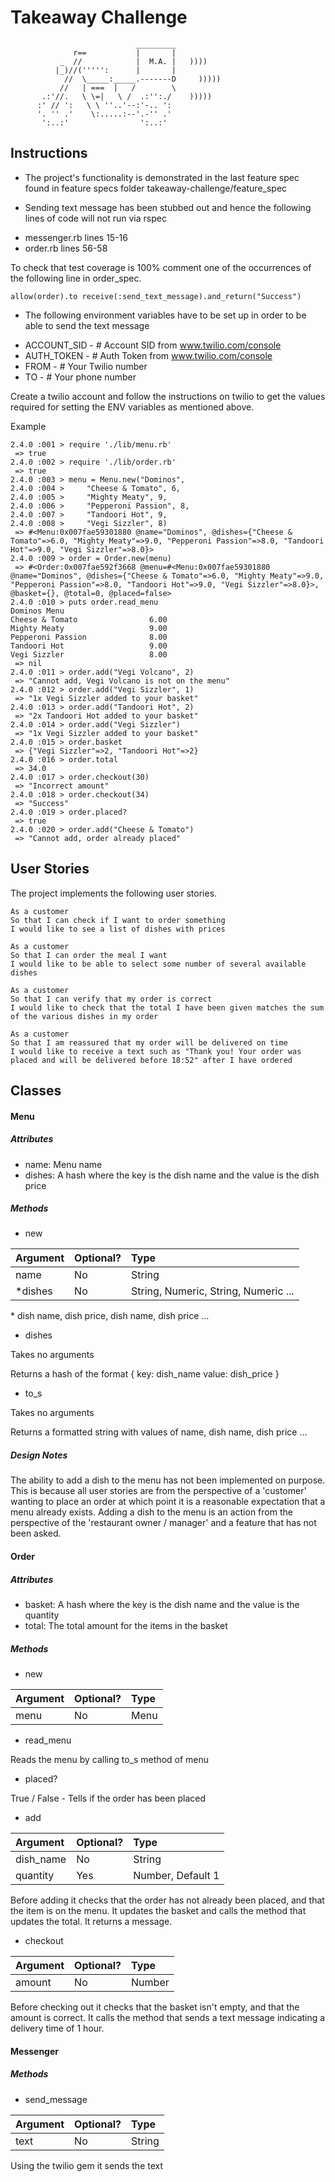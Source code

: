 Takeaway Challenge
==================
```
                            _________
              r==           |       |
           _  //            |  M.A. |   ))))
          |_)//(''''':      |       |
            //  \_____:_____.-------D     )))))
           //   | ===  |   /        \
       .:'//.   \ \=|   \ /  .:'':./    )))))
      :' // ':   \ \ ''..'--:'-.. ':
      '. '' .'    \:.....:--'.-'' .'
       ':..:'                ':..:'

 ```

Instructions
-------

* The project's functionality is demonstrated in the last feature spec found in feature specs folder takeaway-challenge/feature_spec

* Sending text message has been stubbed out and hence the following lines of code will not run via rspec
- messenger.rb lines 15-16
- order.rb lines 56-58

To check that test coverage is 100% comment one of the occurrences of the following line in order_spec.

```
allow(order).to receive(:send_text_message).and_return("Success")
```

* The following environment variables have to be set up in order to be able to send the text message
- ACCOUNT_SID - # Account SID from www.twilio.com/console
- AUTH_TOKEN - # Auth Token from www.twilio.com/console
- FROM - # Your Twilio number
- TO - # Your phone number

Create a twilio account and follow the instructions on twilio to get the values required for setting the ENV variables as mentioned above.

Example

```
2.4.0 :001 > require './lib/menu.rb'
 => true
2.4.0 :002 > require './lib/order.rb'
 => true
2.4.0 :003 > menu = Menu.new("Dominos",
2.4.0 :004 >     "Cheese & Tomato", 6,
2.4.0 :005 >     "Mighty Meaty", 9,
2.4.0 :006 >     "Pepperoni Passion", 8,
2.4.0 :007 >     "Tandoori Hot", 9,
2.4.0 :008 >     "Vegi Sizzler", 8)
 => #<Menu:0x007fae59301880 @name="Dominos", @dishes={"Cheese & Tomato"=>6.0, "Mighty Meaty"=>9.0, "Pepperoni Passion"=>8.0, "Tandoori Hot"=>9.0, "Vegi Sizzler"=>8.0}>
2.4.0 :009 > order = Order.new(menu)
 => #<Order:0x007fae592f3668 @menu=#<Menu:0x007fae59301880 @name="Dominos", @dishes={"Cheese & Tomato"=>6.0, "Mighty Meaty"=>9.0, "Pepperoni Passion"=>8.0, "Tandoori Hot"=>9.0, "Vegi Sizzler"=>8.0}>, @basket={}, @total=0, @placed=false>
2.4.0 :010 > puts order.read_menu
Dominos Menu
Cheese & Tomato                6.00
Mighty Meaty                   9.00
Pepperoni Passion              8.00
Tandoori Hot                   9.00
Vegi Sizzler                   8.00
 => nil
2.4.0 :011 > order.add("Vegi Volcano", 2)
 => "Cannot add, Vegi Volcano is not on the menu"
2.4.0 :012 > order.add("Vegi Sizzler", 1)
 => "1x Vegi Sizzler added to your basket"
2.4.0 :013 > order.add("Tandoori Hot", 2)
 => "2x Tandoori Hot added to your basket"
2.4.0 :014 > order.add("Vegi Sizzler")
 => "1x Vegi Sizzler added to your basket"
2.4.0 :015 > order.basket
 => {"Vegi Sizzler"=>2, "Tandoori Hot"=>2}
2.4.0 :016 > order.total
 => 34.0
2.4.0 :017 > order.checkout(30)
 => "Incorrect amount"
2.4.0 :018 > order.checkout(34)
 => "Success"
2.4.0 :019 > order.placed?
 => true
2.4.0 :020 > order.add("Cheese & Tomato")
 => "Cannot add, order already placed"

```


User Stories
-----

The project implements the following user stories.

```
As a customer
So that I can check if I want to order something
I would like to see a list of dishes with prices

As a customer
So that I can order the meal I want
I would like to be able to select some number of several available dishes

As a customer
So that I can verify that my order is correct
I would like to check that the total I have been given matches the sum of the various dishes in my order

As a customer
So that I am reassured that my order will be delivered on time
I would like to receive a text such as "Thank you! Your order was placed and will be delivered before 18:52" after I have ordered
```

Classes
-----

#### Menu

##### Attributes

* name:     Menu name
* dishes:   A hash where the key is the dish name and the value is the dish price

##### Methods

* new

|Argument |Optional?|Type                                             |
|:-       |:-       |:-                                               |
|name     |No       |String                                           |
|*dishes  |No       |String, Numeric, String, Numeric ...             |

\* dish name, dish price, dish name, dish price ...

* dishes

Takes no arguments

Returns a hash of the format { key: dish_name value: dish_price }

* to_s

Takes no arguments

Returns a formatted string with values of name, dish name, dish price ...

##### Design Notes

The ability to add a dish to the menu has not been implemented on purpose. This is because all user stories are from the perspective of a 'customer' wanting to place an order at which point it is a reasonable expectation that a menu already exists. Adding a dish to the menu is an action from the perspective of the 'restaurant owner / manager' and a feature that has not been asked.

#### Order

##### Attributes

* basket:   A hash where the key is the dish name and the value is the quantity
* total:    The total amount for the items in the basket

##### Methods

* new

|Argument |Optional?|Type                                             |
|:-       |:-       |:-                                               |
|menu     |No       |Menu                                             |

* read_menu

Reads the menu by calling to_s method of menu

* placed?

True / False - Tells if the order has been placed

* add

|Argument       |Optional?|Type                                        |
|:-             |:-       |:-                                          |
|dish_name      |No       |String                                      |
|quantity       |Yes      |Number, Default 1                           |

Before adding it checks that the order has not already been placed, and that the item is on the menu. It updates the basket and calls the method that updates the total. It returns a message.

* checkout

|Argument       |Optional?|Type                                       |
|:-             |:-       |:-                                         |
|amount         |No       |Number                                     |

Before checking out it checks that the basket isn't empty, and that the amount is correct. It calls the method that sends a text message indicating a delivery time of 1 hour.

#### Messenger

##### Methods

* send_message

|Argument       |Optional?|Type                                        |
|:-             |:-       |:-                                          |
|text           |No       |String                                      |

Using the twilio gem it sends the text
